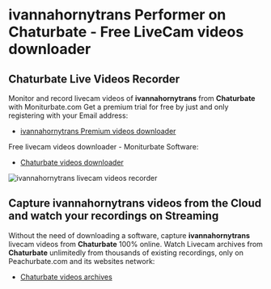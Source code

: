 # ivannahornytrans Performer on Chaturbate - Free LiveCam videos downloader

## Chaturbate Live Videos Recorder

Monitor and record livecam videos of **ivannahornytrans** from **Chaturbate** with Moniturbate.com
Get a premium trial for free by just and only registering with your Email address:
* [ivannahornytrans Premium videos downloader](https://moniturbate.com/request-demo-licence-key.html)

Free livecam videos downloader - Moniturbate Software:
* [Chaturbate videos downloader](https://moniturbate.com/moniturbate-download-software.html)

![ivannahornytrans livecam videos recorder](https://peachurnet.com/templates/moniturbate-software.png)


## Capture ivannahornytrans videos from the Cloud and watch your recordings on Streaming

Without the need of downloading a software, capture **ivannahornytrans** livecam videos from **Chaturbate** 100% online.
Watch Livecam archives from **Chaturbate** unlimitedly from thousands of existing recordings, only on Peachurbate.com and its websites network:
* [Chaturbate videos archives](https://peachurnet.com/)